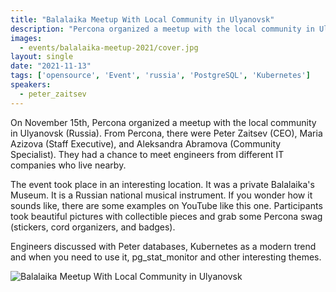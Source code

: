 ```yaml
---
title: "Balalaika Meetup With Local Community in Ulyanovsk"
description: "Percona organized a meetup with the local community in Ulyanovsk (Russia). Engineers discussed with Peter databases, Kubernetes as a modern trend and when you need to use it, pg_stat_monitor and other stuff."
images:
  - events/balalaika-meetup-2021/cover.jpg
layout: single
date: "2021-11-13"
tags: ['opensource', 'Event', 'russia', 'PostgreSQL', 'Kubernetes']
speakers:
  - peter_zaitsev
---
```


On November 15th, Percona organized a meetup with the local community in Ulyanovsk (Russia). From Percona, there were Peter Zaitsev (CEO), Maria Azizova (Staff Executive), and Aleksandra Abramova (Community Specialist). They had a chance to meet engineers from different IT companies who live nearby. 

The event took place in an interesting location. It was a private Balalaika's Museum. It is a Russian national musical instrument. If you wonder how it sounds like, there are some examples on YouTube like this one. Participants took beautiful pictures with collectible pieces and grab some Percona swag (stickers, cord organizers, and badges). 

Engineers discussed with Peter databases, Kubernetes as a modern trend and when you need to use it, pg_stat_monitor and other interesting themes. 
 
![Balalaika Meetup With Local Community in Ulyanovsk](/events/balalaika-meetup-2021/balalaika-COLLAGE.jpg)
